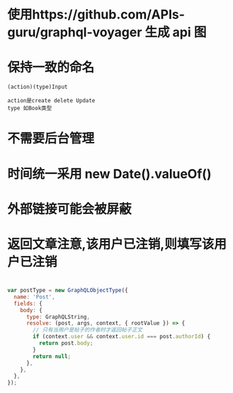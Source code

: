 # 使用https://github.com/APIs-guru/graphql-voyager 生成 api 图

# 保持一致的命名

```
(action)(type)Input

action是create delete Update
type 如Book类型
```

# 不需要后台管理

# 时间统一采用 new Date().valueOf()

# 外部链接可能会被屏蔽

# 返回文章注意,该用户已注销,则填写该用户已注销

#

```javascript
var postType = new GraphQLObjectType({
  name: 'Post',
  fields: {
    body: {
      type: GraphQLString,
      resolve: (post, args, context, { rootValue }) => {
        // 只有当用户是帖子的作者时才返回帖子正文
        if (context.user && context.user.id === post.authorId) {
          return post.body;
        }
        return null;
      },
    },
  },
});
```
